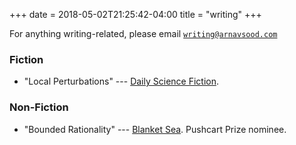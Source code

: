 +++
date = 2018-05-02T21:25:42-04:00
title = "writing"
+++

For anything writing-related, please email [``writing@arnavsood.com``](mailto:writing@arnavsood.com)

### Fiction 

+ "Local Perturbations" --- [Daily Science Fiction](https://dailysciencefiction.com/science-fiction/other-worlds-sf/arnav-sood/local-perturbation).

### Non-Fiction 

+ "Bounded Rationality" --- [Blanket Sea](http://blanketsea.com/2019/09/18/bounded-rationality-by-arnav-sood/). Pushcart Prize nominee.
